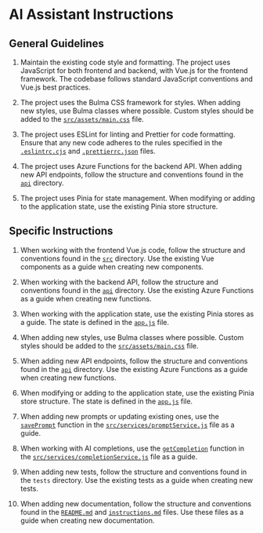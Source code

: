 # AI Assistant Instructions

## General Guidelines

1. Maintain the existing code style and formatting. The project uses JavaScript for both frontend and backend, with Vue.js for the frontend framework. The codebase follows standard JavaScript conventions and Vue.js best practices.

2. The project uses the Bulma CSS framework for styles. When adding new styles, use Bulma classes where possible. Custom styles should be added to the [`src/assets/main.css`](src/assets/main.css) file.

3. The project uses ESLint for linting and Prettier for code formatting. Ensure that any new code adheres to the rules specified in the [`.eslintrc.cjs`](.eslintrc.cjs) and [`.prettierrc.json`](.prettierrc.json) files.

4. The project uses Azure Functions for the backend API. When adding new API endpoints, follow the structure and conventions found in the [`api`](api) directory.

5. The project uses Pinia for state management. When modifying or adding to the application state, use the existing Pinia store structure.

## Specific Instructions

1. When working with the frontend Vue.js code, follow the structure and conventions found in the [`src`](src) directory. Use the existing Vue components as a guide when creating new components.

2. When working with the backend API, follow the structure and conventions found in the [`api`](api) directory. Use the existing Azure Functions as a guide when creating new functions.

3. When working with the application state, use the existing Pinia stores as a guide. The state is defined in the [`app.js`](src/stores/app.js) file.

4. When adding new styles, use Bulma classes where possible. Custom styles should be added to the [`src/assets/main.css`](src/assets/main.css) file.

5. When adding new API endpoints, follow the structure and conventions found in the [`api`](api) directory. Use the existing Azure Functions as a guide when creating new functions.

6. When modifying or adding to the application state, use the existing Pinia store structure. The state is defined in the [`app.js`](src/stores/app.js) file.

7. When adding new prompts or updating existing ones, use the [`savePrompt`](src/services/promptService.js) function in the [`src/services/promptService.js`](src/services/promptService.js) file as a guide.

8. When working with AI completions, use the [`getCompletion`](src/services/completionService.js) function in the [`src/services/completionService.js`](src/services/completionService.js) file as a guide.

9. When adding new tests, follow the structure and conventions found in the `tests` directory. Use the existing tests as a guide when creating new tests.

10. When adding new documentation, follow the structure and conventions found in the [`README.md`](README.md) and [`instructions.md`](instructions.md) files. Use these files as a guide when creating new documentation.